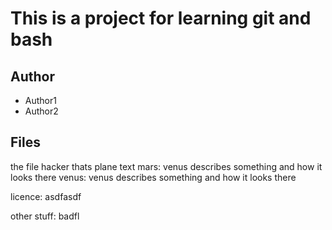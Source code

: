 # This is a project for learning git and bash 

## Author
* Author1
* Author2

## Files

the file  hacker thats plane text
mars: venus describes something and how it looks there
venus: venus describes something and how it looks there

licence: asdfasdf

other stuff: badfl
